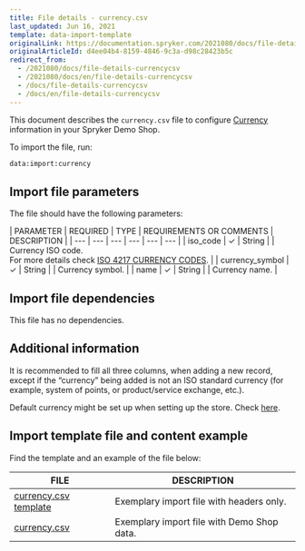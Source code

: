 ```yaml
---
title: File details - currency.csv
last_updated: Jun 16, 2021
template: data-import-template
originalLink: https://documentation.spryker.com/2021080/docs/file-details-currencycsv
originalArticleId: d4ee04b4-8159-4846-9c3a-d98c28423b5c
redirect_from:
  - /2021080/docs/file-details-currencycsv
  - /2021080/docs/en/file-details-currencycsv
  - /docs/file-details-currencycsv
  - /docs/en/file-details-currencycsv
---
```


This document describes the `currency.csv` file to configure [Currency](https://docs.spryker.com/docs/scos/dev/back-end-development/data-manipulation/datapayload-conversion/multiple-currencies-per-store-configuration.html) information in your Spryker Demo Shop.

To import the file, run:

```bash
data:import:currency
```

## Import file parameters

The file should have the following parameters:

| PARAMETER | REQUIRED | TYPE | REQUIREMENTS OR COMMENTS | DESCRIPTION |
| --- | --- | --- | --- | --- | --- |
| iso_code | &check; | String |   | Currency ISO code. <br>For more details check [ISO 4217 CURRENCY CODES](https://www.iso.org/iso-4217-currency-codes.html).  |
| currency_symbol | &check; | String |   | Currency symbol. |
| name | &check; | String |   | Currency name. |

## Import file dependencies

This file has no dependencies.

## Additional information

It is recommended to fill all three columns, when adding a new record, except if the “currency” being added is not an ISO standard currency (for example, system of points, or product/service exchange, etc.).

Default currency might be set up when setting up the store. Check [here](https://github.com/spryker-shop/b2c-demo-shop/blob/master/config/Shared/stores.php#L38).

## Import template file and content example

Find the template and an example of the file below:

| FILE | DESCRIPTION |
| --- | --- |
| [currency.csv template](https://spryker.s3.eu-central-1.amazonaws.com/docs/Developer+Guide/Back-End/Data+Manipulation/Data+Ingestion/Data+Import/Data+Import+Categories/Commerce+Setup/Template+currency.csv) | Exemplary import file with headers only. |
| [currency.csv](https://spryker.s3.eu-central-1.amazonaws.com/docs/Developer+Guide/Back-End/Data+Manipulation/Data+Ingestion/Data+Import/Data+Import+Categories/Commerce+Setup/currency.csv) | Exemplary import file with Demo Shop data. |
